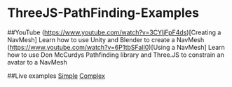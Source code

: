 # ThreeJS-PathFinding-Examples

##YouTube
(https://www.youtube.com/watch?v=3CYljFpF4ds)[Creating a NavMesh]
Learn how to use Unity and Blender to create a NavMesh
(https://www.youtube.com/watch?v=6P1tbSFalI0)[Using a NavMesh]
Learn how to use Don McCurdys Pathfinding library and Three.JS to constrain an avatar to a NavMesh

##Live examples
[Simple](https://niklever.github.io/three/pathfinding/simple/)
[Complex](https://niklever.github.io/three/pathfinding/dungeon/)
